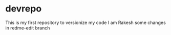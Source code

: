 # devrepo
This is my first repository to versionize my code
I am Rakesh
some changes in redme-edit branch
